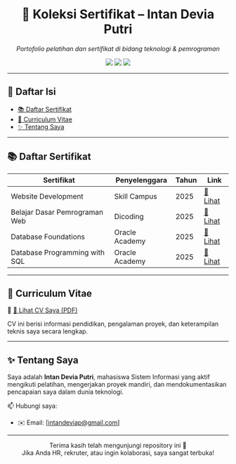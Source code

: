 <h1 align="center">📄 Koleksi Sertifikat – Intan Devia Putri</h1>
<p align="center">
  <em>Portofolio pelatihan dan sertifikat di bidang teknologi & pemrograman</em>
</p>

<p align="center">
  <img src="https://img.shields.io/badge/Java-%23007396?style=for-the-badge&logo=java&logoColor=white">
  <img src="https://img.shields.io/badge/MySQL-%2300f?style=for-the-badge&logo=mysql&logoColor=white">
  <img src="https://img.shields.io/badge/GitHub-%23121011?style=for-the-badge&logo=github&logoColor=white">
</p>

---

## 🔎 Daftar Isi

- [📚 Daftar Sertifikat](#-daftar-sertifikat)
- [📌 Curriculum Vitae](#-curriculum-vitae)
- [✨ Tentang Saya](#-tentang-saya)

---

## 📚 Daftar Sertifikat

| Sertifikat                                           | Penyelenggara     | Tahun | Link |
|------------------------------------------------------|--------------------|-------|------|
| Website Development                                  | Skill Campus       | 2025  | [📄 Lihat](./sertifikat/E-Certif%20SC%20Website%20Development.jpg) |
| Belajar Dasar Pemrograman Web                        | Dicoding           | 2025  | [📄 Lihat](./sertifikat/Sertifikat%20-%20Dcoding-Belajar%20Dasar%20Pemrograman%20Web.png) |
| Database Foundations                                 | Oracle Academy     | 2025  | [📄 Lihat](./sertifikat/Sertifikat%20-%20Oracle%20Academy%20-Database%20Foundations%20-%20Intan%20Devia%20Putri_page-0001.jpg) |
| Database Programming with SQL                        | Oracle Academy     | 2025  | [📄 Lihat](./sertifikat/Sertifikat%20-%20Oracle%20Academy%20-Database%20Programming%20with%20SQL%20-%20Intan%20Devia%20Putri_page-0001.jpg) |

---

## 📌 Curriculum Vitae

🔗 [📄 Lihat CV Saya (PDF)](./CV-Intan-Devia-Putri.pdf)

CV ini berisi informasi pendidikan, pengalaman proyek, dan keterampilan teknis saya secara lengkap.

---

## ✨ Tentang Saya

Saya adalah **Intan Devia Putri**, mahasiswa Sistem Informasi yang aktif mengikuti pelatihan, mengerjakan proyek mandiri, dan mendokumentasikan pencapaian saya dalam dunia teknologi.

📫 Hubungi saya:
- ✉️ Email: [intandeviap@gmail.com]

---

<p align="center">
  Terima kasih telah mengunjungi repository ini 🙌<br>
  Jika Anda HR, rekruter, atau ingin kolaborasi, saya sangat terbuka!
</p>

